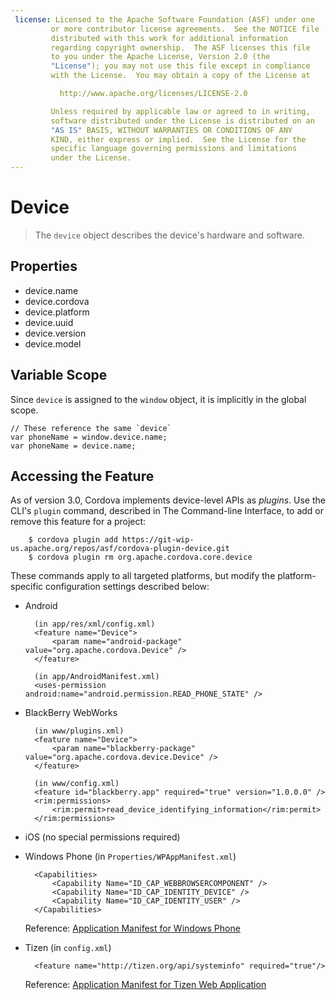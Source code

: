 ```yaml
---
 license: Licensed to the Apache Software Foundation (ASF) under one
         or more contributor license agreements.  See the NOTICE file
         distributed with this work for additional information
         regarding copyright ownership.  The ASF licenses this file
         to you under the Apache License, Version 2.0 (the
         "License"); you may not use this file except in compliance
         with the License.  You may obtain a copy of the License at

           http://www.apache.org/licenses/LICENSE-2.0

         Unless required by applicable law or agreed to in writing,
         software distributed under the License is distributed on an
         "AS IS" BASIS, WITHOUT WARRANTIES OR CONDITIONS OF ANY
         KIND, either express or implied.  See the License for the
         specific language governing permissions and limitations
         under the License.
---
```


Device
======

> The `device` object describes the device's hardware and software.

Properties
----------

- device.name
- device.cordova
- device.platform
- device.uuid
- device.version
- device.model

Variable Scope
--------------

Since `device` is assigned to the `window` object, it is implicitly in the global scope.

    // These reference the same `device`
    var phoneName = window.device.name;
    var phoneName = device.name;

## Accessing the Feature

As of version 3.0, Cordova implements device-level APIs as _plugins_.
Use the CLI's `plugin` command, described in The Command-line
Interface, to add or remove this feature for a project:

        $ cordova plugin add https://git-wip-us.apache.org/repos/asf/cordova-plugin-device.git
        $ cordova plugin rm org.apache.cordova.core.device

These commands apply to all targeted platforms, but modify the
platform-specific configuration settings described below:

* Android

        (in app/res/xml/config.xml)
        <feature name="Device">
            <param name="android-package" value="org.apache.cordova.Device" />
        </feature>

        (in app/AndroidManifest.xml)
        <uses-permission android:name="android.permission.READ_PHONE_STATE" />

* BlackBerry WebWorks

        (in www/plugins.xml)
        <feature name="Device">
            <param name="blackberry-package" value="org.apache.cordova.device.Device" />
        </feature>

        (in www/config.xml)
        <feature id="blackberry.app" required="true" version="1.0.0.0" />
        <rim:permissions>
            <rim:permit>read_device_identifying_information</rim:permit>
        </rim:permissions>

* iOS (no special permissions required)

* Windows Phone (in `Properties/WPAppManifest.xml`)

        <Capabilities>
            <Capability Name="ID_CAP_WEBBROWSERCOMPONENT" />
            <Capability Name="ID_CAP_IDENTITY_DEVICE" />
            <Capability Name="ID_CAP_IDENTITY_USER" />
        </Capabilities>

  Reference: [Application Manifest for Windows Phone](http://msdn.microsoft.com/en-us/library/ff769509%28v=vs.92%29.aspx)

* Tizen (in `config.xml`)

        <feature name="http://tizen.org/api/systeminfo" required="true"/>

  Reference: [Application Manifest for Tizen Web Application](https://developer.tizen.org/help/topic/org.tizen.help.gs/Creating%20a%20Project.html?path=0_1_1_3#8814682_CreatingaProject-EditingconfigxmlFeatures)
